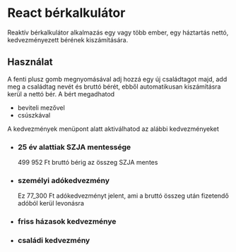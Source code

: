 <h1>React bérkalkulátor</h1>
<p>Reaktív bérkalkulátor alkalmazás egy vagy több ember, egy háztartás nettó, kedvezményezett bérének kiszámítására.</p>
<h2>Használat</h2>
<p>
  A fenti plusz gomb megnyomásával adj hozzá egy új családtagot majd, add meg a családtag nevét és bruttó bérét, ebből automatikusan kiszámításra kerül a nettó bér. 
  A bért megadhatod
</p>
<ul>
  <li>beviteli mezővel</li>
  <li>csúszkával</li>
</ul>
  <p>A kedvezmények menüpont alatt aktiválhatod az alábbi kedvezményeket</p>
<ul>
  <li>
    <h3>25 év alattiak SZJA mentessége</h3>
    <p>499 952 Ft bruttó bérig az összeg SZJA mentes</p>
  </li>
  <li>
    <h3>személyi adókedvezmény</h3>
    <p>Ez 77_300 Ft adókedvezményt jelent, ami a bruttó összeg után fizetendő adóból kerül levonásra</p>
  </li>
  <li><h3>friss házasok kedvezménye</h3></li>
  <li><h3>családi kedvezmény</h3></li>
</ul>


